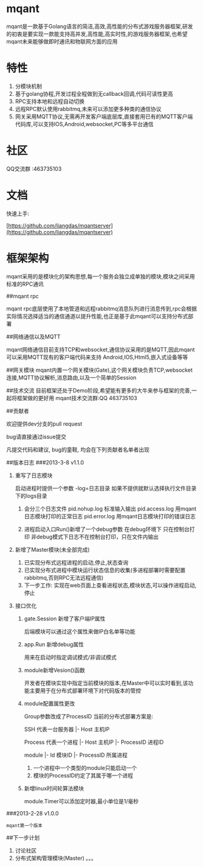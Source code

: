 # mqant
mqant是一款基于Golang语言的简洁,高效,高性能的分布式游戏服务器框架,研发的初衷是要实现一款能支持高并发,高性能,高实时性,的游戏服务器框架,也希望mqant未来能够做即时通讯和物联网方面的应用

#	特性
1. 分模块机制
2. 基于golang协程,开发过程全程做到无callback回调,代码可读性更高
3. RPC支持本地和远程自动切换
4. 远程RPC默认使用rabbitmq,未来可以添加更多种类的通信协议
5. 网关采用MQTT协议,无需再开发客户端底层库,直接套用已有的MQTT客户端代码库,可以支持IOS,Android,websocket,PC等多平台通信

# 社区
QQ交流群 :463735103

#	文档

 快速上手:
 
 [https://github.com/liangdas/mqantserver](https://github.com/liangdas/mqantserver)
 

#	框架架构
mqant采用的是模块化的架构思想,每一个服务会独立成单独的模块,模块之间采用标准的RPC通讯
	
##mqant rpc

mqant rpc底层使用了本地管道和远程rabbitmq消息队列进行消息传到,rpc会根据实际情况选择适当的通信通道以提升性能,也正是基于此mqant可以支持分布式部署

##网络通信以及MQTT

mqant网络通信目前支持TCP和websocket,通信协议采用的是MQTT,因此mqant可以采用MQTT现有的客户端代码来支持 Android,IOS,Html5,嵌入式设备等等

##网关模块
mqant内置一个网关模块(Gate),这个网关模块负责TCP,websocket连接,MQTT协议解析,消息路由,以及一个简单的Session


##技术交流
目前框架还处于Demo阶段,希望能有更多的大牛来参与框架的完善,一起将框架做的更好用
mqant技术交流群:QQ 463735103

##贡献者

欢迎提供dev分支的pull request

bug请直接通过issue提交

凡提交代码和建议, bug的童鞋, 均会在下列贡献者名单者出现

##版本日志
###2013-3-8  v1.1.0
1. 重写了日志模块

	启动进程时提供一个参数  -log=日志目录  如果不提供就默认选择执行文件目录下的logs目录

	1. 会分三个日志文件
	pid.nohup.log    标准输入输出
	pid.access.log    用mqant日志模块打印的正常日志
	pid.error.log     用mqant日志模块打印的错误日志
	
	2. 进程启动入口Run()新增了一个debug参数
	在debug环境下 只在控制台打印  非debug模式下日志不在控制台打印，只在文件内输出

2. 新增了Master模块(未全部完成)
	
	1. 已实现分布式远程进程的启动,停止,状态查询
	2. 已实现分布式进程中模块运行状态信息的收集(多进程部署时需要配置rabbitmq,否则RPC无法远程通信)
	3. 下一步工作:
		实现在web页面上查看进程状态,模块状态,可以操作进程启动,停止

3. 接口优化

	1.	gate.Session 新增了客户端IP属性
	
		后端模块可以通过这个属性来做IP白名单等功能
	2. app.Run	新增debug属性
	
		用来在启动时指定调试模式/非调试模式
	
	3. module新增Vesion()函数
	
		开发者在模块实现中指定当前模块的版本,在Master中可以实时看到,该功能主要用于在分布式部署环境下对代码版本的管控
		
	4. module配置属性更改
	
		Group参数改成了ProcessID
		当前的分布式部署方案是:
		
		SSH 代表一台服务器
			|- Host		主机IP
		
		Process 代表一个进程
			|- Host		 主机IP
			|- ProcessID  进程ID
			
		module
		   |- Id			  模块ID
		   |- ProcessID   所属进程
		   
		1. 一个进程中一个类型的module只能启动一个
		2. 模块的ProcessID约定了其属于哪一个进程
	5. 新增linux时间轮算法模块
		
		module.Timer可以添加定时器,最小单位是1/毫秒
		
###2013-2-28  v1.0.0

	mqant第一个版本
	
##下一步计划
1. 讨论社区
2. 分布式架构管理模块(Master)
。。。